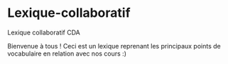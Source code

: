 # Lexique-collaboratif
Lexique collaboratif CDA

Bienvenue à tous ! Ceci est un lexique reprenant les principaux points de vocabulaire en relation avec nos cours :)
